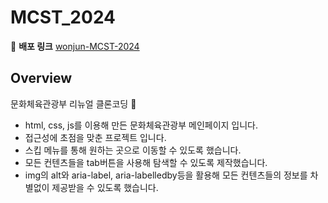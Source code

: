 # MCST_2024

📌 **배포 링크**
[wonjun-MCST-2024](https://dnjswns619.github.io/MCST_2024/)

## Overview
문화체육관광부 리뉴얼 클론코딩 🙂

- html, css, js를 이용해 만든 문화체육관광부 메인페이지 입니다.
- 접근성에 초점을 맞춘 프로젝트 입니다.
- 스킵 메뉴를 통해 원하는 곳으로 이동할 수 있도록 했습니다.
- 모든 컨텐츠들을 tab버튼을 사용해 탐색할 수 있도록 제작했습니다.
- img의 alt와 aria-label, aria-labelledby등을 활용해 모든 컨텐츠들의 정보를 차별없이 제공받을 수 있도록 했습니다.
